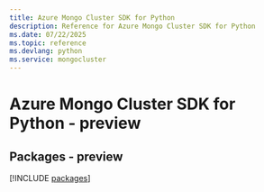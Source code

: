 ```yaml
---
title: Azure Mongo Cluster SDK for Python
description: Reference for Azure Mongo Cluster SDK for Python
ms.date: 07/22/2025
ms.topic: reference
ms.devlang: python
ms.service: mongocluster
---
```

# Azure Mongo Cluster SDK for Python - preview
## Packages - preview
[!INCLUDE [packages](mongo-cluster-index.md)]